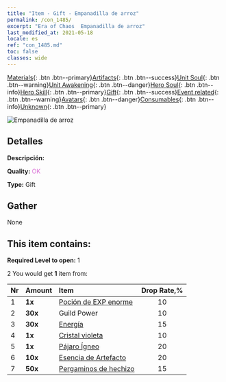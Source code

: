 ```yaml
---
title: "Item - Gift - Empanadilla de arroz"
permalink: /con_1485/
excerpt: "Era of Chaos  Empanadilla de arroz"
last_modified_at: 2021-05-18
locale: es
ref: "con_1485.md"
toc: false
classes: wide
---
```

 [Materials](/ItemsES/){: .btn .btn--primary}[Artifacts](/ItemsES/Artifacts/){: .btn .btn--success}[Unit Soul](/ItemsES/UnitSoul/){: .btn .btn--warning}[Unit Awakening](/ItemsES/UnitAwakening/){: .btn .btn--danger}[Hero Soul](/ItemsES/HeroSoul/){: .btn .btn--info}[Hero Skill](/ItemsES/HeroSkill/){: .btn .btn--primary}[Gift](/ItemsES/Gift/){: .btn .btn--success}[Event related](/ItemsES/Events/){: .btn .btn--warning}[Avatars](/ItemsES/Avatars/){: .btn .btn--danger}[Consumables](/ItemsES/Consumables/){: .btn .btn--info}[Unknown](/ItemsES/Unknown/){: .btn .btn--primary}

 ![Empanadilla de arroz](/images/t/i_907099.png)

## Detalles
 **Descripción:** 

 **Quality:** <span style="color: #DA70D6">OK</span>

 **Type:** Gift

## Gather

  None

## This item contains:

 **Required Level to open:** 1

 2 You would get **1** item  from:

  | Nr | Amount |     Item    | Drop Rate,% |
  |:---|:-------|:------------|:---------:|
  | 1 |  **1x** | [Poción de EXP enorme](/ItemsES/con_703/) | 10 | 
  | 2 |  **30x** | Guild Power | 10 | 
  | 3 |  **30x** | [Energía](/ItemsES/con_900/) | 15 | 
  | 4 |  **1x** | [Cristal violeta](/ItemsES/con_720/) | 10 | 
  | 5 |  **1x** | [Pájaro Ígneo](/ItemsES/unt_268/) | 20 | 
  | 6 |  **10x** | [Esencia de Artefacto](/ItemsES/con_905/) | 20 | 
  | 7 |  **50x** | [Pergaminos de hechizo](/ItemsES/con_694/) | 15 | 
